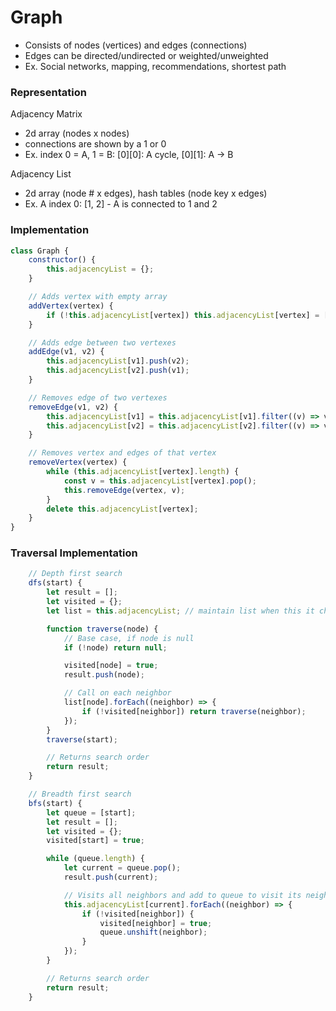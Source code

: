 # Graph
- Consists of nodes (vertices) and edges (connections)
- Edges can be directed/undirected or weighted/unweighted
- Ex. Social networks, mapping, recommendations, shortest path

### Representation
Adjacency Matrix
- 2d array (nodes x nodes)
- connections are shown by a 1 or 0
- Ex. index 0 = A, 1 = B: [0][0]: A cycle, [0][1]: A -> B

Adjacency List
- 2d array (node # x edges), hash tables (node key x edges)
- Ex. A index 0: [1, 2] - A is connected to 1 and 2

### Implementation
``` js
class Graph {
	constructor() {
		this.adjacencyList = {};
	}

	// Adds vertex with empty array
	addVertex(vertex) {
		if (!this.adjacencyList[vertex]) this.adjacencyList[vertex] = [];
	}

	// Adds edge between two vertexes
	addEdge(v1, v2) {
		this.adjacencyList[v1].push(v2);
		this.adjacencyList[v2].push(v1);
	}

	// Removes edge of two vertexes
	removeEdge(v1, v2) {
		this.adjacencyList[v1] = this.adjacencyList[v1].filter((v) => v !== v2);
		this.adjacencyList[v2] = this.adjacencyList[v2].filter((v) => v !== v1);
	}

	// Removes vertex and edges of that vertex
	removeVertex(vertex) {
		while (this.adjacencyList[vertex].length) {
			const v = this.adjacencyList[vertex].pop();
			this.removeEdge(vertex, v);
		}
		delete this.adjacencyList[vertex];
	}
}
```

### Traversal Implementation
``` js
	// Depth first search
	dfs(start) {
		let result = [];
		let visited = {};
		let list = this.adjacencyList; // maintain list when this it changes in function

		function traverse(node) {
			// Base case, if node is null
			if (!node) return null;

			visited[node] = true;
			result.push(node);

			// Call on each neighbor
			list[node].forEach((neighbor) => {
				if (!visited[neighbor]) return traverse(neighbor);
			});
		}
		traverse(start);

		// Returns search order
		return result;
	}

	// Breadth first search
	bfs(start) {
		let queue = [start];
		let result = [];
		let visited = {};
		visited[start] = true;

		while (queue.length) {
			let current = queue.pop();
			result.push(current);

			// Visits all neighbors and add to queue to visit its neighbors
			this.adjacencyList[current].forEach((neighbor) => {
				if (!visited[neighbor]) {
					visited[neighbor] = true;
					queue.unshift(neighbor);
				}
			});
		}

		// Returns search order
		return result;
	}
```









